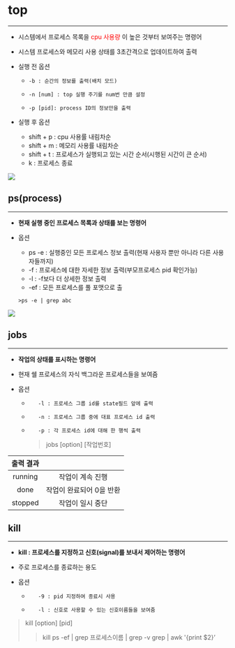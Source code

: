# **top**
---
* 시스템에서 프로세스 목록을 <span style="color:red">cpu 사용량</span> 이 높은 것부터 보여주는 명령어
* 시스템 프로세스와 메모리 사용 상태를 3초간격으로 업데이트하여 출력

* 실행 전 옵션
  *     -b : 순간의 정보를 출력(배치 모드)
  *     -n [num] : top 실행 주기를 num번 만큼 설정
  *     -p [pid]: process ID의 정보만을 출력
 
* 실행 후 옵션
  *  shift + p : cpu 사용률 내림차순
  *  shift + m : 메모리 사용률 내림차순
  *  shift + t : 프로세스가 실행되고 있는 시간 순서(시행된 시간이 큰 순서)
  *  k : 프로세스 종료

<img src="https://t1.daumcdn.net/cfile/tistory/99285B3F5B14C72B1E">

## **ps(process)**
---
* **현재 실행 중인 프로세스 목록과 상태를 보는 명령어**

* 옵션
  * ps -e : 실행중인 모든 프로세스 정보 출력(현재 사용자 뿐만 아니라 다른 사용자들까지)
  *    -f : 프로세스에 대한 자세한 정보 출력(부모프로세스 pid 확인가능)
  *    -l : -f보다 더 상세한 정보 출력
  *    -ef : 모든 프로세스를 풀 포맷으로 출

      >ps -e | grep abc

<img src="https://search.pstatic.net/common/?src=http%3A%2F%2Fcafefiles.naver.net%2FMjAyMDAzMTZfMTkw%2FMDAxNTg0MzE2Nzc5MTg4.YN2FwvuzTyJ5BZlikCUndSsmTmkKvrq1dy615VM0S3og.vtZr0oBdu28NwNbUBsekGfGDH4qD1Cx0qWI-65yixFwg.PNG%2Fps.PNG&type=sc960_832">

## **jobs**
---
* **작업의 상태를 표시하는 명령어**
* 현재 쉘 프로세스의 자식 백그라운 프로세스들을 보여줌

* 옵션
  *        -l : 프로세스 그룹 id를 state필드 앞에 출력
  *        -n : 프로세스 그룹 중에 대표 프로세스 id 출력
  *        -p : 각 프로세스 id에 대해 한 행씩 출력

      > jobs [option] [작업번호]

|출력 결과| |
|:---:|:---:|
|running|작업이 계속 진행|
|done|작업이 완료되어 0을 반환|
|stopped|작업이 일시 중단|


## **kill**
---
* **kill  : 프로세스를 지정하고 신호(signal)를 보내서 제어하는 명령어**
* 주로 프로세스를 종료하는 용도

* 옵션
  *        -9 : pid 지정하여 종료시 사용
  *        -l : 신호로 사용할 수 있는 신호이름들을 보여줌

> kill [option] [pid]
>> kill ps -ef | grep 프로세스이름 | grep -v grep | awk '{print $2}’






